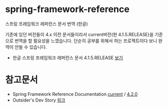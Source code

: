 # spring-framework-reference
스프링 프레임워크 레퍼런스 문서 번역 (한글)

기존에 있던 버전들이 4.x 이전 문서들이라서 current버전(현 4.1.5.RELEASE)을 기준으로 번역을 할 필요성을 느꼈습니다.
단순히 공부를 위해서 하는 프로젝트이다 보니 완역이 안될 수 있습니다.

* 한글 스프링 프레임워크 레퍼런스 문서 4.1.5.RELEASE [보기](https://rawgit.com/namhokim/spring-framework-reference/master/4.1.5.RELEASE/index.html)

# 참고문서
* Spring Framework Reference Documentation [current](http://docs.spring.io/spring/docs/current/spring-framework-reference/html/) / [4.2.0](http://docs.spring.io/spring/docs/4.2.0.BUILD-SNAPSHOT/spring-framework-reference/html/)
* Outsider's Dev Story [링크](http://blog.outsider.ne.kr/tag/spring_reference_documentation)